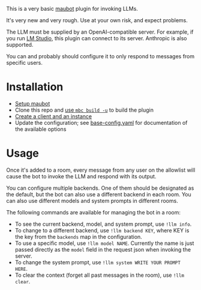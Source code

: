This is a very basic [maubot](https://github.com/maubot/maubot) plugin for invoking LLMs.

It's very new and very rough.
Use at your own risk, and expect problems.

The LLM must be supplied by an OpenAI-compatible server.
For example, if you run [LM Studio](https://lmstudio.ai/), this plugin can connect to its server.
Anthropic is also supported.

You can and probably should configure it to only respond to messages from specific users.

# Installation

- [Setup maubot](https://docs.mau.fi/maubot/usage/setup/index.html)
- Clone this repo and [use `mbc build -u`](https://docs.mau.fi/maubot/usage/cli/build.html) to build the plugin
- [Create a client and an instance](https://docs.mau.fi/maubot/usage/basic.html)
- Update the configuration; see [base-config.yaml](base-config.yaml) for documentation of the available options

# Usage

Once it's added to a room, every message from any user on the allowlist will cause the bot to invoke the LLM and respond with its output.

You can configure multiple backends.
One of them should be designated as the default, but the bot can also use a different backend in each room.
You can also use different models and system prompts in different rooms.

The following commands are available for managing the bot in a room:

- To see the current backend, model, and system prompt, use `!llm info`.
- To change to a different backend, use `!llm backend KEY`, where KEY is the key from the `backends` map in the configuration.
- To use a specific model, use `!llm model NAME`. Currently the name is just passed directly as the `model` field in the request json when invoking the server.
- To change the system prompt, use `!llm system WRITE YOUR PROMPT HERE`.
- To clear the context (forget all past messages in the room), use `!llm clear`.

